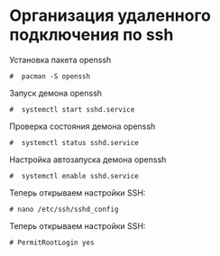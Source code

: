 # Организация удаленного подключения по ssh
Установка пакета openssh
```text
#  pacman -S openssh
```     
Запуск демона openssh
```text
#  systemctl start sshd.service
```
Проверка состояния демона openssh
```text
#  systemctl status sshd.service
```
Настройка автозапуска демона openssh
```text
#  systemctl enable sshd.service
```
Теперь открываем настройки SSH:
```text
# nano /etc/ssh/sshd_config
```
Теперь открываем настройки SSH:
```text
# PermitRootLogin yes
```
    



    

 
